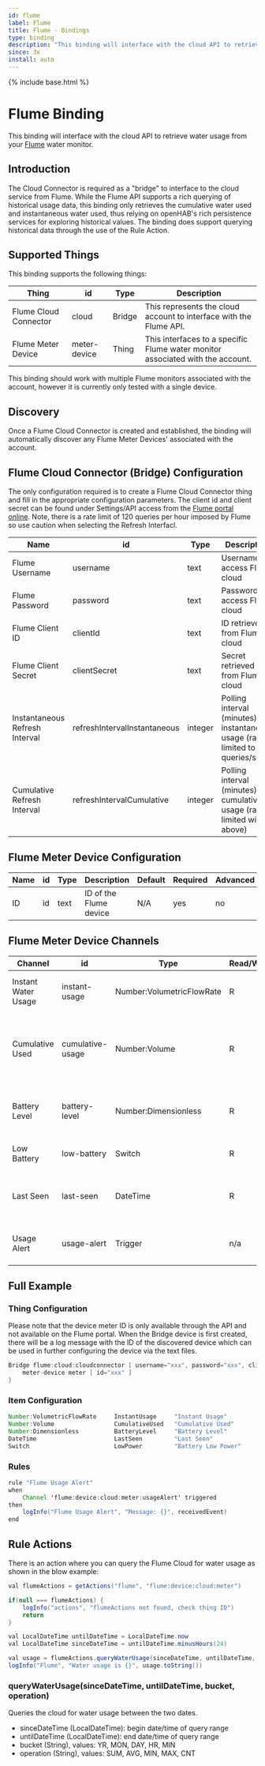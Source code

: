 ```yaml
---
id: flume
label: Flume
title: Flume - Bindings
type: binding
description: "This binding will interface with the cloud API to retrieve water usage from your [Flume](https://flumewater.com/) water monitor."
since: 3x
install: auto
---
```


<!-- Attention authors: Do not edit directly. Please add your changes to the appropriate source repository -->

{% include base.html %}

# Flume Binding

This binding will interface with the cloud API to retrieve water usage from your [Flume](https://flumewater.com/) water monitor.

## Introduction

The Cloud Connector is required as a "bridge" to interface to the cloud service from Flume.
While the Flume API supports a rich querying of historical usage data, this binding only retrieves the cumulative water used and instantaneous water used, thus relying on openHAB's rich persistence services for exploring historical values.
The binding does support querying historical data through the use of the Rule Action.

## Supported Things

This binding supports the following things:

| Thing                     | id            | Type          | Description                                                                    |
|----------                 |---------      |--------       |------------------------------                                                  |
| Flume Cloud Connector     | cloud         | Bridge        | This represents the cloud account to interface with the Flume API.             |
| Flume Meter Device        | meter-device  | Thing         | This interfaces to a specific Flume water monitor associated with the account. |

This binding should work with multiple Flume monitors associated with the account, however it is currently only tested with a single device.

## Discovery

Once a Flume Cloud Connector is created and established, the binding will automatically discover any Flume Meter Devices' associated with the account.

## Flume Cloud Connector (Bridge) Configuration

The only configuration required is to create a Flume Cloud Connector thing and fill in the appropriate configuration parameters.
The client id and client secret can be found under Settings/API access from the [Flume portal online](https://portal.flumewater.com/settings).
Note, there is a rate limit of 120 queries per hour imposed by Flume so use caution when selecting the Refresh Interfacl.

| Name                           | id                            | Type      | Description                                                                           | Default | Required | Advanced |
|-------                         |------                         |---------  |---------                                                                              |-------  |------    |-----     |
| Flume Username                 | username                      | text      | Username to access Flume cloud                                                        | N/A     | yes      | no       |
| Flume Password                 | password                      | text      | Password to access Flume cloud                                                        | N/A     | yes      | no       |
| Flume Client ID                | clientId                      | text      | ID retrieved from Flume cloud                                                         | N/A     | yes      | no       |
| Flume Client Secret            | clientSecret                  | text      | Secret retrieved from Flume cloud                                                     | N/A     | yes      | no       |
| Instantaneous Refresh Interval | refreshIntervalInstantaneous  | integer   | Polling interval (minutes) for instantaneous usage (rate limited to 120 queries/sec)  | 1       | no       | yes      |
| Cumulative Refresh Interval    | refreshIntervalCumulative     | integer   | Polling interval (minutes) for cumulative usage (rate-limited with above)             | 5       | no       | yes      |

## Flume Meter Device Configuration

| Name                  | id        | Type      | Description                                | Default   | Required  | Advanced |
|-------                |---------  |------     |---------                                   |-------    |------     |-----     |
| ID                    | id        | text      | ID of the Flume device                     | N/A       | yes       | no       |

## Flume Meter Device Channels

| Channel               | id                | Type                      | Read/Write | Description                                                      |
|----------             |--------           |--------                   |--------    |--------                                                          |
| Instant Water Usage   | instant-usage     | Number:VolumetricFlowRate | R          | Flow rate of water over the last minute                          |
| Cumulative Used       | cumulative-usage  | Number:Volume             | R          | Total volume of water used since the beginning of Flume install  |
| Battery Level         | battery-level     | Number:Dimensionless      | R          | Estimate of percent of remaining battery level                   |
| Low Battery           | low-battery       | Switch                    | R          | Indicator of low battery level                                   |
| Last Seen             | last-seen         | DateTime                  | R          | Date/Time when meter was last seen on the network                |
| Usage Alert           | usage-alert       | Trigger                   | n/a        | Trigger channel for usage alert notification                     |

## Full Example

### Thing Configuration

Please note that the device meter ID is only available through the API and not available on the Flume portal.
When the Bridge device is first created, there will be a log message with the ID of the discovered device which can be used in further configuring the device via the text files.

```java
Bridge flume:cloud:cloudconnector [ username="xxx", password="xxx", clientId="xxx", clientSecret="xxx" ] {
    meter-device meter [ id="xxx" ]
}
```

### Item Configuration

```java
Number:VolumetricFlowRate     InstantUsage     "Instant Usage"         { channel = "flume:meter-device:1:meter:instant-usage" }
Number:Volume                 CumulativeUsed   "Cumulative Used"       { channel = "flume:meter-device:1:meter:cumulative-usage" }
Number:Dimensionless          BatteryLevel     "Battery Level"         { channel = "flume:meter-device:1:meter:battery-level" }
DateTime                      LastSeen         "Last Seen"             { channel = "flume:meter-device:1:meter:last-seen" }
Switch                        LowPower         "Battery Low Power"     { channel = "flume:meter-device:1:meter:low-battery" }
```

### Rules

```java
rule "Flume Usage Alert"
when
    Channel 'flume:device:cloud:meter:usageAlert' triggered
then
    logInfo("Flume Usage Alert", "Message: {}", receivedEvent)
end
```

## Rule Actions

There is an action where you can query the Flume Cloud for water usage as shown in the blow example:

```java
val flumeActions = getActions("flume", "flume:device:cloud:meter")

if(null === flumeActions) {
    logInfo("actions", "flumeActions not found, check thing ID")
    return
}

val LocalDateTime untilDateTime = LocalDateTime.now
val LocalDateTime sinceDateTime = untilDateTime.minusHours(24)

val usage = flumeActions.queryWaterUsage(sinceDateTime, untilDateTime, "MIN", "SUM")
logInfo("Flume", "Water usage is {}", usage.toString())
```

### queryWaterUsage(sinceDateTime, untilDateTime, bucket, operation)

Queries the cloud for water usage between the two dates.

- sinceDateTime (LocalDateTime): begin date/time of query range
- untilDateTime (LocalDateTime): end date/time of query range
- bucket (String), values: YR, MON, DAY, HR, MIN
- operation (String), values: SUM, AVG, MIN, MAX, CNT
